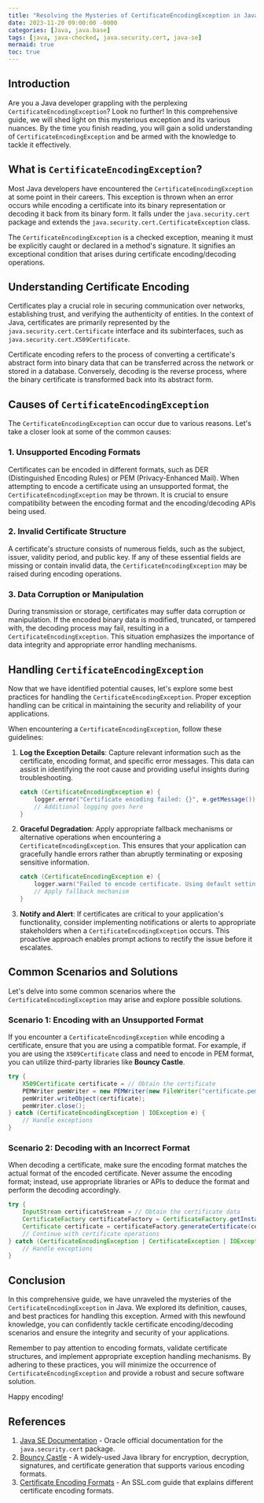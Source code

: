 ```yaml
---
title: "Resolving the Mysteries of CertificateEncodingException in Java: A Comprehensive Guide"
date: 2023-11-20 09:00:00 -0000
categories: [Java, java.base]
tags: [java, java-checked, java.security.cert, java-se]
mermaid: true
toc: true
---
```


## Introduction

Are you a Java developer grappling with the perplexing `CertificateEncodingException`? Look no further! In this comprehensive guide, we will shed light on this mysterious exception and its various nuances. By the time you finish reading, you will gain a solid understanding of `CertificateEncodingException` and be armed with the knowledge to tackle it effectively.

## What is `CertificateEncodingException`?

Most Java developers have encountered the `CertificateEncodingException` at some point in their careers. This exception is thrown when an error occurs while encoding a certificate into its binary representation or decoding it back from its binary form. It falls under the `java.security.cert` package and extends the `java.security.cert.CertificateException` class.

The `CertificateEncodingException` is a checked exception, meaning it must be explicitly caught or declared in a method's signature. It signifies an exceptional condition that arises during certificate encoding/decoding operations.

## Understanding Certificate Encoding

Certificates play a crucial role in securing communication over networks, establishing trust, and verifying the authenticity of entities. In the context of Java, certificates are primarily represented by the `java.security.cert.Certificate` interface and its subinterfaces, such as `java.security.cert.X509Certificate`.

Certificate encoding refers to the process of converting a certificate's abstract form into binary data that can be transferred across the network or stored in a database. Conversely, decoding is the reverse process, where the binary certificate is transformed back into its abstract form.

## Causes of `CertificateEncodingException`

The `CertificateEncodingException` can occur due to various reasons. Let's take a closer look at some of the common causes:

### 1. Unsupported Encoding Formats

Certificates can be encoded in different formats, such as DER (Distinguished Encoding Rules) or PEM (Privacy-Enhanced Mail). When attempting to encode a certificate using an unsupported format, the `CertificateEncodingException` may be thrown. It is crucial to ensure compatibility between the encoding format and the encoding/decoding APIs being used.

### 2. Invalid Certificate Structure

A certificate's structure consists of numerous fields, such as the subject, issuer, validity period, and public key. If any of these essential fields are missing or contain invalid data, the `CertificateEncodingException` may be raised during encoding operations.

### 3. Data Corruption or Manipulation

During transmission or storage, certificates may suffer data corruption or manipulation. If the encoded binary data is modified, truncated, or tampered with, the decoding process may fail, resulting in a `CertificateEncodingException`. This situation emphasizes the importance of data integrity and appropriate error handling mechanisms.

## Handling `CertificateEncodingException`

Now that we have identified potential causes, let's explore some best practices for handling the `CertificateEncodingException`. Proper exception handling can be critical in maintaining the security and reliability of your applications.

When encountering a `CertificateEncodingException`, follow these guidelines:

1. **Log the Exception Details**: Capture relevant information such as the certificate, encoding format, and specific error messages. This data can assist in identifying the root cause and providing useful insights during troubleshooting.

    ```java
    catch (CertificateEncodingException e) {
        logger.error("Certificate encoding failed: {}", e.getMessage());
        // Additional logging goes here
    }
    ```

2. **Graceful Degradation**: Apply appropriate fallback mechanisms or alternative operations when encountering a `CertificateEncodingException`. This ensures that your application can gracefully handle errors rather than abruptly terminating or exposing sensitive information.

    ```java
    catch (CertificateEncodingException e) {
        logger.warn("Failed to encode certificate. Using default settings instead.");
        // Apply fallback mechanism
    }
    ```

3. **Notify and Alert**: If certificates are critical to your application's functionality, consider implementing notifications or alerts to appropriate stakeholders when a `CertificateEncodingException` occurs. This proactive approach enables prompt actions to rectify the issue before it escalates.

## Common Scenarios and Solutions

Let's delve into some common scenarios where the `CertificateEncodingException` may arise and explore possible solutions.

### Scenario 1: Encoding with an Unsupported Format

If you encounter a `CertificateEncodingException` while encoding a certificate, ensure that you are using a compatible format. For example, if you are using the `X509Certificate` class and need to encode in PEM format, you can utilize third-party libraries like **Bouncy Castle**.

```java
try {
    X509Certificate certificate = // Obtain the certificate
    PEMWriter pemWriter = new PEMWriter(new FileWriter("certificate.pem"));
    pemWriter.writeObject(certificate);
    pemWriter.close();
} catch (CertificateEncodingException | IOException e) {
    // Handle exceptions
}
```

### Scenario 2: Decoding with an Incorrect Format

When decoding a certificate, make sure the encoding format matches the actual format of the encoded certificate. Never assume the encoding format; instead, use appropriate libraries or APIs to deduce the format and perform the decoding accordingly.

```java
try {
    InputStream certificateStream = // Obtain the certificate data
    CertificateFactory certificateFactory = CertificateFactory.getInstance("X.509");
    Certificate certificate = certificateFactory.generateCertificate(certificateStream);
    // Continue with certificate operations
} catch (CertificateEncodingException | CertificateException | IOException e) {
    // Handle exceptions
}
```

## Conclusion

In this comprehensive guide, we have unraveled the mysteries of the `CertificateEncodingException` in Java. We explored its definition, causes, and best practices for handling this exception. Armed with this newfound knowledge, you can confidently tackle certificate encoding/decoding scenarios and ensure the integrity and security of your applications.

Remember to pay attention to encoding formats, validate certificate structures, and implement appropriate exception handling mechanisms. By adhering to these practices, you will minimize the occurrence of `CertificateEncodingException` and provide a robust and secure software solution.

Happy encoding!

## References

1. [Java SE Documentation](https://docs.oracle.com/en/java/javase/16/docs/api/java.security.cert/index.html) - Oracle official documentation for the `java.security.cert` package.
2. [Bouncy Castle](https://www.bouncycastle.org/) - A widely-used Java library for encryption, decryption, signatures, and certificate generation that supports various encoding formats.
3. [Certificate Encoding Formats](https://www.ssl.com/guide/certificate-encoding-formats-explained/) - An SSL.com guide that explains different certificate encoding formats.
